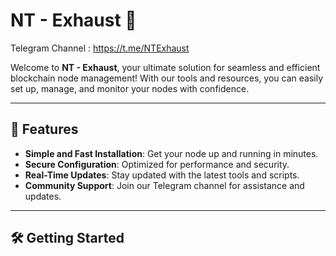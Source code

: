 # NT - Exhaust 🚀
Telegram Channel : https://t.me/NTExhaust

Welcome to **NT - Exhaust**, your ultimate solution for seamless and efficient blockchain node management! With our tools and resources, you can easily set up, manage, and monitor your nodes with confidence.

---

## 🌟 Features
- **Simple and Fast Installation**: Get your node up and running in minutes.
- **Secure Configuration**: Optimized for performance and security.
- **Real-Time Updates**: Stay updated with the latest tools and scripts.
- **Community Support**: Join our Telegram channel for assistance and updates.

---

## 🛠️ Getting Started
